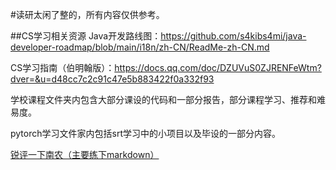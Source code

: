 #读研太闲了整的，所有内容仅供参考。




##CS学习相关资源
Java开发路线图：https://github.com/s4kibs4mi/java-developer-roadmap/blob/main/i18n/zh-CN/ReadMe-zh-CN.md

CS学习指南（伯明翰版）：https://docs.qq.com/doc/DZUVuS0ZJRENFeWtm?dver=&u=d48cc7c2c91c47e5b883422f0a332f93

学校课程文件夹内包含大部分课设的代码和一部分报告，部分课程学习、推荐和难易度。

pytorch学习文件家内包括srt学习中的小项目以及毕设的一部分内容。

[锐评一下南农（主要练下markdown）](%E5%8D%97%E5%86%9C%E8%AF%84%E5%88%86.md)

